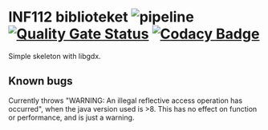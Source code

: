 # INF112 biblioteket ![pipeline](https://github.com/inf112-v20/biblioteket/workflows/pipeline/badge.svg) [![Quality Gate Status](https://sonarcloud.io/api/project_badges/measure?project=inf112&metric=alert_status)](https://sonarcloud.io/dashboard?id=inf112) [![Codacy Badge](https://api.codacy.com/project/badge/Grade/e66eb58244f141a0afa780171e94a1f2)](https://www.codacy.com/gh/inf112-v20/biblioteket?utm_source=github.com&amp;utm_medium=referral&amp;utm_content=inf112-v20/biblioteket&amp;utm_campaign=Badge_Grade)

Simple skeleton with libgdx. 

## Known bugs
Currently throws "WARNING: An illegal reflective access operation has occurred", 
when the java version used is >8. This has no effect on function or performance, and is just a warning.

